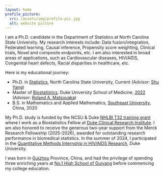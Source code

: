 ```yaml
---
layout: home
profile_picture:
  src: /assets/img/profile-pic.jpg 
  alt: website picture
---
```


<p>
I am a Ph.D. candidate in the Department of Statistics at North Carolina State University. My research interests include: Data fusion/integration, Federated learning, Causal inference, Propensity score weighting, Clinical trials, Novel and composite endpoints, etc. I am also interested in broad areas of applications, such as Cardiovascular diseases, HIV/AIDS, Congenital heart defects, Racial disparities in healthcare, etc. 
</p>	

Here is my educational journey: 
<ul>	
<li> Ph.D. in <a href="https://statistics.sciences.ncsu.edu/" target="_blank">Statistics</a>, North Carolina State University, Current (Advisor: <a href="https://shuyang.wordpress.ncsu.edu/" target="_blank">Shu Yang</a>)
</li>
<li> Master of <a href="https://biostat.duke.edu/" target="_blank">Biostatistics</a>, Duke University School of Medicine, <a href="https://biostat.duke.edu/news/master-biostatistics-class-2022-celebrate-commencement" target="_blank">2022</a> (Advisor: <a href="https://sites.duke.edu/matsouaka/" target="_blank">Roland A. Matsouaka</a>)
</li>
<li> B.S. in Mathematics and Applied Mathematics, <a href="https://www.seu.edu.cn/" target="_blank">Southeast University</a>, China, 2020
</li>
</ul>	

<p> 
My Ph.D. study is funded by the NCSU & Duke <a href="https://statistics.sciences.ncsu.edu/graduate/support/nhlbi/" target="_blank">NHLBI T32 training grant</a> where I work as a Biostatistics Fellow at <a href="https://dcri.org/" target="_blank">Duke Clinical Research Institute</a>. I am also honored to receive the generous two-year support from the Merck Research Fellowship (2025-2026), awarded for outstanding research performance in biomedical statistics. In the summer of 2024, I participated in the <a href="https://cfar.duke.edu/front-page/2024-quan-methods-summer-intern-profiles" target="_blank">Quantitative Methods Internship in HIV/AIDS Research</a>, Duke University. 
</p>	
   
<p> 
I was born in <a href="http://www.eguizhou.gov.cn/" target="_blank">Guizhou</a> Province, China, and had the privilege of spending three enriching years at <a href="https://www.gyyz.com.cn/" target="_blank">No.1 High School of Guiyang</a> before commencing my college education.
</p>
